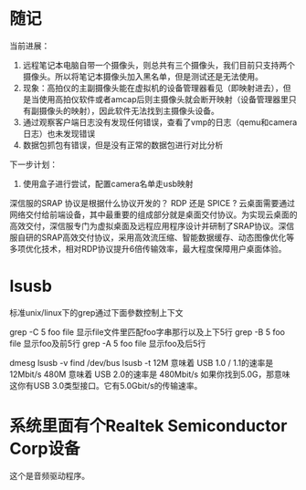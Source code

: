 # 随记


当前进展：
1. 远程笔记本电脑自带一个摄像头，则总共有三个摄像头，我们目前只支持两个摄像头。所以将笔记本摄像头加入黑名单，但是测试还是无法使用。
2. 现象：高拍仪的主副摄像头能在虚拟机的设备管理器看见（即映射进去），但是当使用高拍仪软件或者amcap后则主摄像头就会断开映射（设备管理器里只有副摄像头的映射），因此软件无法找到主摄像头设备。
3. 通过观察客户端日志没有发现任何错误，查看了vmp的日志（qemu和camera日志）也未发现错误
4. 数据包抓包有错误，但是没有正常的数据包进行对比分析

下一步计划：
1. 使用盒子进行尝试，配置camera名单走usb映射





深信服的SRAP 协议是根据什么协议开发的？ RDP 还是 SPICE ?
云桌面需要通过网络交付给前端设备，其中最重要的组成部分就是桌面交付协议。为实现云桌面的高效交付，深信服专门为虚拟桌面及远程应用程序设计并研制了SRAP协议。深信服自研的SRAP高效交付协议，采用高效流压缩、智能数据缓存、动态图像优化等多项优化技术，相对RDP协议提升6倍传输效率，最大程度保障用户桌面体验。

# lsusb
标准unix/linux下的grep通过下面參数控制上下文

grep -C 5 foo file 显示file文件里匹配foo字串那行以及上下5行
grep -B 5 foo file 显示foo及前5行
grep -A 5 foo file 显示foo及后5行


dmesg
lsusb -v
find /dev/bus
lsusb -t
12M 意味着 USB 1.0 / 1.1的速率是 12Mbit/s
480M 意味着 USB 2.0的速率是 480Mbit/s
如果你找到5.0G，那意味这你有USB 3.0类型接口。它有5.0Gbit/s的传输速率。

# 系统里面有个Realtek Semiconductor Corp设备
这个是音频驱动程序。













